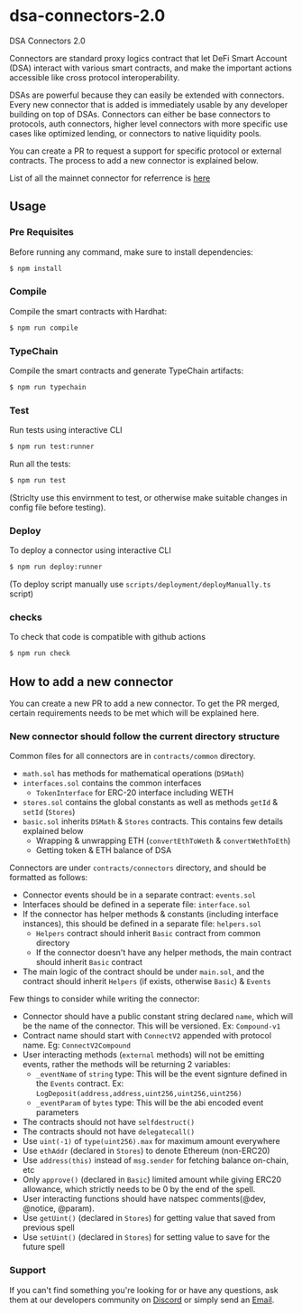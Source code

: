 # dsa-connectors-2.0
DSA Connectors 2.0

Connectors are standard proxy logics contract that let DeFi Smart Account (DSA) interact with various smart contracts, and make the important actions accessible like cross protocol interoperability.

DSAs are powerful because they can easily be extended with connectors. Every new connector that is added is immediately usable by any developer building on top of DSAs. Connectors can either be base connectors to protocols, auth connectors, higher level connectors with more specific use cases like optimized lending, or connectors to native liquidity pools.

You can create a PR to request a support for specific protocol or external contracts. The process to add a new connector is explained below.

List of all the mainnet connector for referrence is [here](https://github.com/Instadapp/dsa-connectors/tree/main/contracts/mainnet/connectors)

## Usage

### Pre Requisites

Before running any command, make sure to install dependencies:

```sh
$ npm install
```

### Compile

Compile the smart contracts with Hardhat:

```sh
$ npm run compile
```

### TypeChain

Compile the smart contracts and generate TypeChain artifacts:

```sh
$ npm run typechain
```

### Test

Run tests using interactive CLI

```sh
$ npm run test:runner
```

Run all the tests:

```sh
$ npm run test
```

(Striclty use this envirnment to test, or otherwise make suitable changes in config file before testing).

### Deploy

To deploy a connector using interactive CLI

```sh
$ npm run deploy:runner
```

(To deploy script manually use `scripts/deployment/deployManually.ts` script)

### checks

To check that code is compatible with github actions

```sh
$ npm run check
```

## How to add a new connector

You can create a new PR to add a new connector. To get the PR merged, certain requirements needs to be met which will be explained here.

### New connector should follow the current directory structure

Common files for all connectors are in `contracts/common` directory.

- `math.sol` has methods for mathematical operations (`DSMath`)
- `interfaces.sol` contains the common interfaces
  - `TokenInterface` for ERC-20 interface including WETH
- `stores.sol` contains the global constants as well as methods `getId` & `setId` (`Stores`)
- `basic.sol` inherits `DSMath` & `Stores` contracts. This contains few details explained below
  - Wrapping & unwrapping ETH (`convertEthToWeth` & `convertWethToEth`)
  - Getting token & ETH balance of DSA

Connectors are under `contracts/connectors` directory, and should be formatted as follows:

- Connector events should be in a separate contract: `events.sol`
- Interfaces should be defined in a seperate file: `interface.sol`
- If the connector has helper methods & constants (including interface instances), this should be defined in a separate file: `helpers.sol`
  - `Helpers` contract should inherit `Basic` contract from common directory
  - If the connector doesn't have any helper methods, the main contract should inherit `Basic` contract
- The main logic of the contract should be under `main.sol`, and the contract should inherit `Helpers` (if exists, otherwise `Basic`) & `Events`

Few things to consider while writing the connector:

- Connector should have a public constant string declared `name`, which will be the name of the connector. This will be versioned. Ex: `Compound-v1`
- Contract name should start with `ConnectV2` appended with protocol name. Eg: `ConnectV2Compound`
- User interacting methods (`external` methods) will not be emitting events, rather the methods will be returning 2 variables:
  - `_eventName` of `string` type: This will be the event signture defined in the `Events` contract. Ex: `LogDeposit(address,address,uint256,uint256,uint256)`
  - `_eventParam` of `bytes` type: This will be the abi encoded event parameters
- The contracts should not have `selfdestruct()`
- The contracts should not have `delegatecall()`
- Use `uint(-1)` of `type(uint256).max` for maximum amount everywhere
- Use `ethAddr` (declared in `Stores`) to denote Ethereum (non-ERC20)
- Use `address(this)` instead of `msg.sender` for fetching balance on-chain, etc
- Only `approve()` (declared in `Basic`) limited amount while giving ERC20 allowance, which strictly needs to be 0 by the end of the spell.
- User interacting functions should have natspec comments(@dev, @notice, @param).
- Use `getUint()` (declared in `Stores`) for getting value that saved from previous spell
- Use `setUint()` (declared in `Stores`) for setting value to save for the future spell

### Support

If you can't find something you're looking for or have any questions, ask them at our developers community on [Discord](https://discord.gg/83vvrnY) or simply send an [Email](mailto:info@instadapp.io).